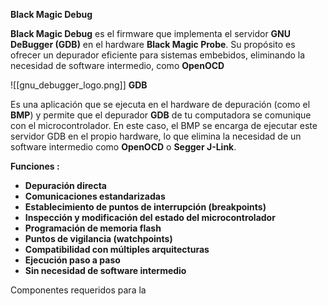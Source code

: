 **Black Magic Debug**

**Black Magic Debug** es el firmware que implementa el servidor **GNU DeBugger (GDB)** en el hardware **Black Magic Probe**. Su propósito es ofrecer un depurador eficiente para sistemas embebidos, eliminando la necesidad de software intermedio, como **OpenOCD**

![[gnu_debugger_logo.png]]
**GDB**

Es una aplicación que se ejecuta en el hardware de depuración (como el **BMP**) y permite que el depurador **GDB** de tu computadora se comunique con el microcontrolador. En este caso, el BMP se encarga de ejecutar este servidor GDB en el propio hardware, lo que elimina la necesidad de un software intermedio como **OpenOCD** o **Segger J-Link**.

**Funciones :** 
- **Depuración directa**
- **Comunicaciones estandarizadas**
- **Establecimiento de puntos de interrupción (breakpoints)**
- **Inspección y modificación del estado del microcontrolador**
- **Programación de memoria flash**
- **Puntos de vigilancia (watchpoints)**
- **Compatibilidad con múltiples arquitecturas**
- **Ejecución paso a paso**
- **Sin necesidad de software intermedio**

Componentes requeridos para la